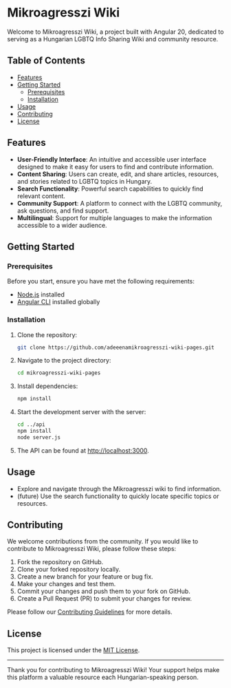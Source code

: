 # Mikroagresszi Wiki

Welcome to Mikroagresszi Wiki, a project built with Angular 20, dedicated to serving as a Hungarian LGBTQ Info Sharing Wiki and community resource.

## Table of Contents

- [Features](#features)
- [Getting Started](#getting-started)
  - [Prerequisites](#prerequisites)
  - [Installation](#installation)
- [Usage](#usage)
- [Contributing](#contributing)
- [License](#license)

## Features

- **User-Friendly Interface**: An intuitive and accessible user interface designed to make it easy for users to find and contribute information.
- **Content Sharing**: Users can create, edit, and share articles, resources, and stories related to LGBTQ topics in Hungary.
- **Search Functionality**: Powerful search capabilities to quickly find relevant content.
- **Community Support**: A platform to connect with the LGBTQ community, ask questions, and find support.
- **Multilingual**: Support for multiple languages to make the information accessible to a wider audience.

## Getting Started

### Prerequisites

Before you start, ensure you have met the following requirements:

- [Node.js](https://nodejs.org/) installed
- [Angular CLI](https://angular.io/cli) installed globally

### Installation

1. Clone the repository:

   ```bash
   git clone https://github.com/adeeenamikroagresszi-wiki-pages.git
   ```

2. Navigate to the project directory:

   ```bash
   cd mikroagresszi-wiki-pages
   ```

3. Install dependencies:

   ```bash
   npm install
   ```

4. Start the development server with the server:

   ```bash
   cd ../api
   npm install
   node server.js
   ```

5. The API can be found at [http://localhost:3000](http://localhost:3000).

## Usage

- Explore and navigate through the Mikroagresszi wiki to find information.
- (future) Use the search functionality to quickly locate specific topics or resources.

## Contributing

We welcome contributions from the community. If you would like to contribute to Mikroagresszi Wiki, please follow these steps:

1. Fork the repository on GitHub.
2. Clone your forked repository locally.
3. Create a new branch for your feature or bug fix.
4. Make your changes and test them.
5. Commit your changes and push them to your fork on GitHub.
6. Create a Pull Request (PR) to submit your changes for review.

Please follow our [Contributing Guidelines](CONTRIBUTING.md) for more details.

## License

This project is licensed under the [MIT License](LICENSE).

---

Thank you for contributing to Mikroagresszi Wiki! Your support helps make this platform a valuable resource each Hungarian-speaking person.
```